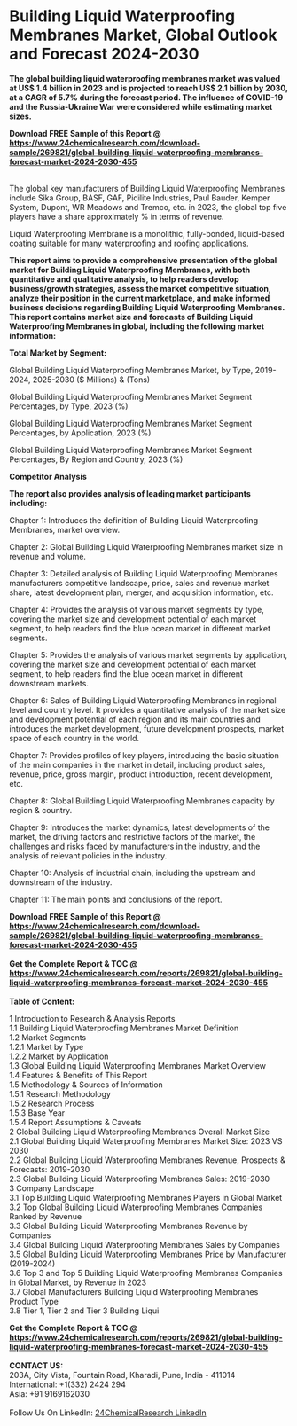 <h1>Building Liquid Waterproofing Membranes Market, Global Outlook and Forecast 2024-2030</h1><p><strong>The global building liquid waterproofing membranes market was valued at US$ 1.4 billion in 2023 and is projected to reach US$ 2.1 billion by 2030, at a CAGR of 5.7% during the forecast period. The influence of COVID-19 and the Russia-Ukraine War were considered while estimating market sizes.</strong></p><p>
</p><p></p><div><b>Download FREE Sample of this Report @ 
            <a href="https://www.24chemicalresearch.com/download-sample/269821/global-building-liquid-waterproofing-membranes-forecast-market-2024-2030-455">
            https://www.24chemicalresearch.com/download-sample/269821/global-building-liquid-waterproofing-membranes-forecast-market-2024-2030-455</a></b></div><br><p>
</p><p>The global key manufacturers of Building Liquid Waterproofing Membranes include Sika Group, BASF, GAF, Pidilite Industries, Paul Bauder, Kemper System, Dupont, WR Meadows and Tremco, etc. in 2023, the global top five players have a share approximately % in terms of revenue.</p><p>
Liquid Waterproofing Membrane is a monolithic, fully-bonded, liquid-based coating suitable for many waterproofing and roofing applications.</p><p>
<strong>This report aims to provide a comprehensive presentation of the global market for Building Liquid Waterproofing Membranes, with both quantitative and qualitative analysis, to help readers develop business/growth strategies, assess the market competitive situation, analyze their position in the current marketplace, and make informed business decisions regarding Building Liquid Waterproofing Membranes. This report contains market size and forecasts of Building Liquid Waterproofing Membranes in global, including the following market information:</strong></p><p>
</p><p>
<strong>Total Market by Segment:</strong></p><p>
Global Building Liquid Waterproofing Membranes Market, by Type, 2019-2024, 2025-2030 ($ Millions) &amp; (Tons)</p><p>
Global Building Liquid Waterproofing Membranes Market Segment Percentages, by Type, 2023 (%)</p><p>
</p><p>
Global Building Liquid Waterproofing Membranes Market Segment Percentages, by Application, 2023 (%)</p><p>
</p><p>
Global Building Liquid Waterproofing Membranes Market Segment Percentages, By Region and Country, 2023 (%)</p><p>
</p><p>
<strong>Competitor Analysis</strong></p><p>
<strong>The report also provides analysis of leading market participants including:</strong></p><p>
</p><p>
</p><p>
Chapter 1: Introduces the definition of Building Liquid Waterproofing Membranes, market overview.</p><p>
Chapter 2: Global Building Liquid Waterproofing Membranes market size in revenue and volume.</p><p>
Chapter 3: Detailed analysis of Building Liquid Waterproofing Membranes manufacturers competitive landscape, price, sales and revenue market share, latest development plan, merger, and acquisition information, etc.</p><p>
Chapter 4: Provides the analysis of various market segments by type, covering the market size and development potential of each market segment, to help readers find the blue ocean market in different market segments.</p><p>
Chapter 5: Provides the analysis of various market segments by application, covering the market size and development potential of each market segment, to help readers find the blue ocean market in different downstream markets.</p><p>
Chapter 6: Sales of Building Liquid Waterproofing Membranes in regional level and country level. It provides a quantitative analysis of the market size and development potential of each region and its main countries and introduces the market development, future development prospects, market space of each country in the world.</p><p>
Chapter 7: Provides profiles of key players, introducing the basic situation of the main companies in the market in detail, including product sales, revenue, price, gross margin, product introduction, recent development, etc.</p><p>
Chapter 8: Global Building Liquid Waterproofing Membranes capacity by region &amp; country.</p><p>
Chapter 9: Introduces the market dynamics, latest developments of the market, the driving factors and restrictive factors of the market, the challenges and risks faced by manufacturers in the industry, and the analysis of relevant policies in the industry.</p><p>
Chapter 10: Analysis of industrial chain, including the upstream and downstream of the industry.</p><p>
Chapter 11: The main points and conclusions of the report.</p><div><b>Download FREE Sample of this Report @ 
            <a href="https://www.24chemicalresearch.com/download-sample/269821/global-building-liquid-waterproofing-membranes-forecast-market-2024-2030-455">
            https://www.24chemicalresearch.com/download-sample/269821/global-building-liquid-waterproofing-membranes-forecast-market-2024-2030-455</a></b></div><br><div><b>Get the Complete Report & TOC @ 
            <a href="https://www.24chemicalresearch.com/reports/269821/global-building-liquid-waterproofing-membranes-forecast-market-2024-2030-455">
            https://www.24chemicalresearch.com/reports/269821/global-building-liquid-waterproofing-membranes-forecast-market-2024-2030-455</a></b></div><br>
            <b>Table of Content:</b><p>1 Introduction to Research & Analysis Reports<br />
    1.1 Building Liquid Waterproofing Membranes Market Definition<br />
    1.2 Market Segments<br />
        1.2.1 Market by Type<br />
        1.2.2 Market by Application<br />
    1.3 Global Building Liquid Waterproofing Membranes Market Overview<br />
    1.4 Features & Benefits of This Report<br />
    1.5 Methodology & Sources of Information<br />
        1.5.1 Research Methodology<br />
        1.5.2 Research Process<br />
        1.5.3 Base Year<br />
        1.5.4 Report Assumptions & Caveats<br />
2 Global Building Liquid Waterproofing Membranes Overall Market Size<br />
    2.1 Global Building Liquid Waterproofing Membranes Market Size: 2023 VS 2030<br />
    2.2 Global Building Liquid Waterproofing Membranes Revenue, Prospects & Forecasts: 2019-2030<br />
    2.3 Global Building Liquid Waterproofing Membranes Sales: 2019-2030<br />
3 Company Landscape<br />
    3.1 Top Building Liquid Waterproofing Membranes Players in Global Market<br />
    3.2 Top Global Building Liquid Waterproofing Membranes Companies Ranked by Revenue<br />
    3.3 Global Building Liquid Waterproofing Membranes Revenue by Companies<br />
    3.4 Global Building Liquid Waterproofing Membranes Sales by Companies<br />
    3.5 Global Building Liquid Waterproofing Membranes Price by Manufacturer (2019-2024)<br />
    3.6 Top 3 and Top 5 Building Liquid Waterproofing Membranes Companies in Global Market, by Revenue in 2023<br />
    3.7 Global Manufacturers Building Liquid Waterproofing Membranes Product Type<br />
    3.8 Tier 1, Tier 2 and Tier 3 Building Liqui</p><div><b>Get the Complete Report & TOC @ 
            <a href="https://www.24chemicalresearch.com/reports/269821/global-building-liquid-waterproofing-membranes-forecast-market-2024-2030-455">
            https://www.24chemicalresearch.com/reports/269821/global-building-liquid-waterproofing-membranes-forecast-market-2024-2030-455</a></b></div><br><b>CONTACT US:</b><br>
            203A, City Vista, Fountain Road, Kharadi, Pune, India - 411014<br>
            International: +1(332) 2424 294<br>
            Asia: +91 9169162030 <br><br>
            Follow Us On LinkedIn: <a href="https://www.linkedin.com/company/24chemicalresearch/">24ChemicalResearch LinkedIn</a>
